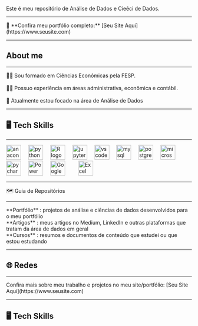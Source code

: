 <p align="left">Este é meu repositório de Análise de Dados e Cieêci de Dados.</p>

---

<p align="left">🚀 **Confira meu portfólio completo:** [Seu Site Aqui](https://www.seusite.com)</p>

---

<h2 align="left">About me</h2>

---

<p align="left">👨‍🎓 Sou formado em Ciências Econômicas pela FESP.<br><br>👨‍💻 Possuo experiência em áreas administrativa, econômica e contábil.<br><br>🔭 Atualmente estou focado na área de Análise de Dados</p>

---

<h2 align="left">🖥 Tech Skills</h2>

---
<div align="left">
  <img src="https://cdn.jsdelivr.net/gh/devicons/devicon/icons/anaconda/anaconda-original.svg" height="40" alt="anaconda logo" />
  <img width="12" />
  <img src="https://cdn.jsdelivr.net/gh/devicons/devicon/icons/python/python-original.svg" height="40" alt="python logo" />
  <img width="12" />
  <img src="https://cdn.jsdelivr.net/gh/devicons/devicon/icons/r/r-original.svg" height="40" alt="R logo" />
  <img width="12" />
  <img src="https://cdn.jsdelivr.net/gh/devicons/devicon/icons/jupyter/jupyter-original.svg" height="40" alt="jupyter logo" />
  <img width="12" />
  <img src="https://cdn.jsdelivr.net/gh/devicons/devicon/icons/vscode/vscode-original.svg" height="40" alt="vscode logo" />
  <img width="12" />
  <img src="https://skillicons.dev/icons?i=mysql" height="40" alt="mysql logo" />
  <img width="12" />
  <img src="https://cdn.jsdelivr.net/gh/devicons/devicon/icons/postgresql/postgresql-original.svg" height="40" alt="postgresql logo" />
  <img width="12" />
  <img src="https://cdn.jsdelivr.net/gh/devicons/devicon/icons/microsoftsqlserver/microsoftsqlserver-plain.svg" height="40" alt="microsoftsqlserver logo" />
  <img width="12" />
  <img src="https://cdn.jsdelivr.net/gh/devicons/devicon/icons/pycharm/pycharm-original.svg" height="40" alt="pycharm logo" />
  <img width="12" />
  <img src="https://cdn.jsdelivr.net/gh/devicons/devicon/icons/powerbi/powerbi-original.svg" height="40" alt="Power BI logo" />
  <img width="12" />
  <img src="https://cdn.jsdelivr.net/gh/devicons/devicon/icons/googlesheets" height="40" alt="Google Sheets logo" /> <img width="12" />
  <img width="12" />
  <img src="https://cdn.jsdelivr.net/gh/devicons/devicon/icons/excel/excel-plain.svg" height="40" alt="Excel logo" /> 
  <img width="12" />

</div>

---

<p align="left">🗺 Guia de Repositórios</p>

---

<p align="left">**Portfólio** : projetos de análise e ciências de dados desenvolvidos para o meu portfólio<br>**Artigos** : meus artigos no Medium, LinkedIn e outras plataformas que tratam da área de dados em geral<br>**Cursos** : resumos e documentos de conteúdo que estudei ou que estou estudando</p>

---

<h2 align="left">🌐 Redes</h2>

---

<p align="left">Confira mais sobre meu trabalho e projetos no meu site/portfólio: [Seu Site Aqui](https://www.seusite.com)</p>

---

<h2 align="left">🖥 Tech Skills</h2>
